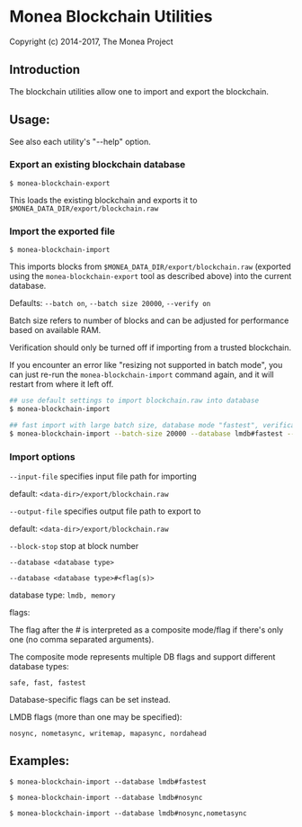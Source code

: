 # Monea Blockchain Utilities

Copyright (c) 2014-2017, The Monea Project

## Introduction

The blockchain utilities allow one to import and export the blockchain.

## Usage:

See also each utility's "--help" option.

### Export an existing blockchain database

`$ monea-blockchain-export`

This loads the existing blockchain and exports it to `$MONEA_DATA_DIR/export/blockchain.raw`

### Import the exported file

`$ monea-blockchain-import`

This imports blocks from `$MONEA_DATA_DIR/export/blockchain.raw` (exported using the
`monea-blockchain-export` tool as described above) into the current database.

Defaults: `--batch on`, `--batch size 20000`, `--verify on`

Batch size refers to number of blocks and can be adjusted for performance based on available RAM.

Verification should only be turned off if importing from a trusted blockchain.

If you encounter an error like "resizing not supported in batch mode", you can just re-run
the `monea-blockchain-import` command again, and it will restart from where it left off.

```bash
## use default settings to import blockchain.raw into database
$ monea-blockchain-import

## fast import with large batch size, database mode "fastest", verification off
$ monea-blockchain-import --batch-size 20000 --database lmdb#fastest --verify off

```

### Import options

`--input-file`
specifies input file path for importing

default: `<data-dir>/export/blockchain.raw`

`--output-file`
specifies output file path to export to

default: `<data-dir>/export/blockchain.raw`

`--block-stop`
stop at block number

`--database <database type>`

`--database <database type>#<flag(s)>`

database type: `lmdb, memory`

flags:

The flag after the # is interpreted as a composite mode/flag if there's only
one (no comma separated arguments).

The composite mode represents multiple DB flags and support different database types:

`safe, fast, fastest`

Database-specific flags can be set instead.

LMDB flags (more than one may be specified):

`nosync, nometasync, writemap, mapasync, nordahead`

## Examples:

```
$ monea-blockchain-import --database lmdb#fastest

$ monea-blockchain-import --database lmdb#nosync

$ monea-blockchain-import --database lmdb#nosync,nometasync
```
